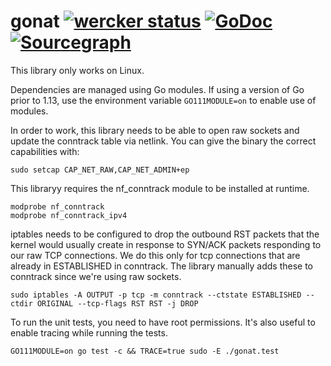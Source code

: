 gonat [![wercker status](https://app.wercker.com/status/b351628f37972c7cc0b4d185f62e853e/s/master "wercker status")](https://app.wercker.com/project/byKey/b351628f37972c7cc0b4d185f62e853e)&nbsp;[![GoDoc](https://godoc.org/github.com/getlantern/gonat?status.png)](http://godoc.org/github.com/getlantern/gonat)&nbsp;[![Sourcegraph](https://sourcegraph.com/github.com/getlantern/gonat/-/badge.svg)](https://sourcegraph.com/github.com/getlantern/gonat?badge)
==========

This library only works on Linux.

Dependencies are managed using Go modules. If using a version of Go prior to 1.13, use the environment
variable `GO111MODULE=on` to enable use of modules.

In order to work, this library needs to be able to open raw sockets and update the conntrack table
via netlink. You can give the binary the correct capabilities with:

`sudo setcap CAP_NET_RAW,CAP_NET_ADMIN+ep`

This libraryy requires the nf_conntrack module to be installed at runtime.

```
modprobe nf_conntrack
modprobe nf_conntrack_ipv4
```

iptables needs to be configured to drop the outbound RST packets that the kernel would usually create in response to SYN/ACK
packets responding to our raw TCP connections. We do this only for tcp connections that are already in ESTABLISHED in conntrack.
The library manually adds these to conntrack since we're using raw sockets.

`sudo iptables -A OUTPUT -p tcp -m conntrack --ctstate ESTABLISHED --ctdir ORIGINAL --tcp-flags RST RST -j DROP`

To run the unit tests, you need to have root permissions. It's also useful to enable tracing while running the tests.

```
GO111MODULE=on go test -c && TRACE=true sudo -E ./gonat.test
```